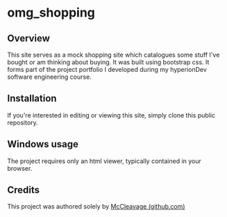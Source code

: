 # omg_shopping
## Overview
This site serves as a mock shopping site which catalogues some stuff I've bought or am thinking about buying. It was built using bootstrap css. It forms part of the project portfolio I developed during my hyperionDev software engineering course.
## Installation
If you're interested in editing or viewing this site, simply clone this public repository.
## Windows usage
The project requires only an html viewer, typically contained in your browser.
## Credits
This project was authored solely by [McCleavage (github.com)](https://github.com/McCleavage)
